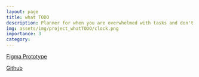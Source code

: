 ```yaml
---
layout: page
title: what TODO
description: Planner for when you are overwhelmed with tasks and don't know where to get started.
img: assets/img/project_whatTODO/clock.png
importance: 3
category:
---
```


[Figma Prototype](https://www.figma.com/proto/BDCrIAbEVhZ8Zz3Bhrzkz9/What-TODO?type=design&node-id=39-322&t=e9Si8JpesgSNCZ38-1&scaling=scale-down&page-id=0%3A1&mode=design)

[Github](https://github.com/anfeng2/whatTODO)



